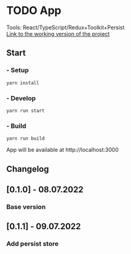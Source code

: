 # TODO App  

Tools: React/TypeScript/Redux+Toolkit+Persist  
[Link to the working version of the project](https://rodin-anatoliy.github.io/todo/)

## Start
###  - Setup

```
yarn install
```

### - Develop

```
yarn run start
```

### - Build

```
yarn run build
```

App will be available at http://localhost:3000

## Changelog  
## [0.1.0] - 08.07.2022  
### Base version  
## [0.1.1] - 09.07.2022  
### Add persist store  